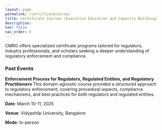 ```yaml
---
layout: page
permalink: /certificatecourse/
title: Certificate Courses (Executive Education and Capacity Building)
description:
nav: false
nav_order: 6
---
```


CMRG offers specialized certificate programs tailored for regulators, industry professionals, and scholars seeking a deeper understanding of regulatory enforcement and compliance.


### Past Events
__Enforcement Process for Regulators, Regulated Entities, and Regulatory Practitioners__
This domain-agnostic course provided a structured approach to regulatory enforcement, covering procedural aspects, compliance mechanisms, and best practices for both regulators and regulated entities.

__Date__: March 10-11, 2025

__Venue__: Vidyashilp University, Bangalore

__Mode__: In-person


